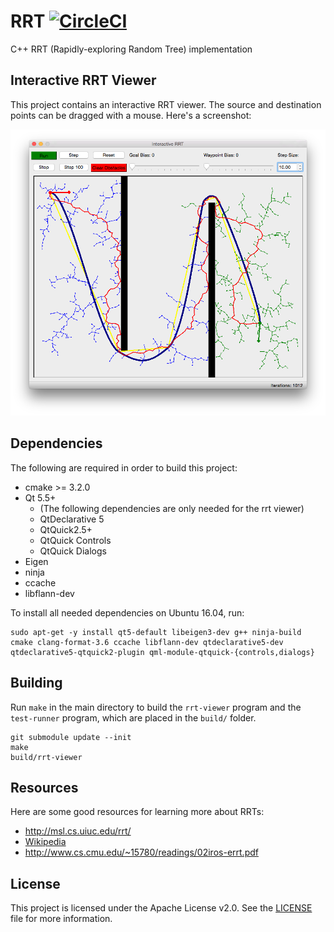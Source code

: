 # RRT [![CircleCI](https://circleci.com/gh/RoboJackets/rrt.svg?style=svg)](https://circleci.com/gh/RoboJackets/rrt)

C++ RRT (Rapidly-exploring Random Tree) implementation


## Interactive RRT Viewer

This project contains an interactive RRT viewer.  The source and destination points can be dragged with a mouse.  Here's a screenshot:

![Interactive RRT](doc/images/rrt-viewer-screenshot.png)


## Dependencies

The following are required in order to build this project:

* cmake >= 3.2.0
* Qt 5.5+
    - (The following dependencies are only needed for the rrt viewer)
    - QtDeclarative 5
    - QtQuick2.5+
    - QtQuick Controls
    - QtQuick Dialogs
* Eigen
* ninja
* ccache
* libflann-dev

To install all needed dependencies on Ubuntu 16.04, run:

```{.sh}
sudo apt-get -y install qt5-default libeigen3-dev g++ ninja-build cmake clang-format-3.6 ccache libflann-dev qtdeclarative5-dev qtdeclarative5-qtquick2-plugin qml-module-qtquick-{controls,dialogs}
```


## Building

Run `make` in the main directory to build the `rrt-viewer` program and the `test-runner` program, which are placed in the `build/` folder.

~~~{.sh}
git submodule update --init
make
build/rrt-viewer
~~~


## Resources

Here are some good resources for learning more about RRTs:

* http://msl.cs.uiuc.edu/rrt/
* [Wikipedia](http://en.wikipedia.org/wiki/Rapidly_exploring_random_tree)
* http://www.cs.cmu.edu/~15780/readings/02iros-errt.pdf


## License

This project is licensed under the Apache License v2.0.  See the [LICENSE](LICENSE) file for more information.
